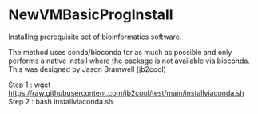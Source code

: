 # NewVMBasicProgInstall
Installing prerequisite set of bioinformatics software.

The method uses conda/bioconda for as much as possible and only performs a native install where the package is not available via bioconda. This was designed by Jason Bramwell (jb2cool)

Step 1 : wget https://raw.githubusercontent.com/jb2cool/test/main/installviaconda.sh
Step 2 : bash installviaconda.sh
